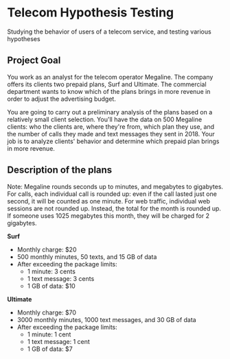 # Telecom Hypothesis Testing
Studying the behavior of users of a telecom service, and testing various hypotheses

## Project Goal
You work as an analyst for the telecom operator Megaline. The company offers its clients two prepaid plans, Surf and Ultimate. The commercial department wants to know which of the plans brings in more revenue in order to adjust the advertising budget. 

You are going to carry out a preliminary analysis of the plans based on a relatively small client selection. You'll have the data on 500 Megaline clients: who the clients are, where they're from, which plan they use, and the number of calls they made and text messages they sent in 2018. Your job is to analyze clients' behavior and determine which prepaid plan brings in more revenue. 

## Description of the plans

Note: Megaline rounds seconds up to minutes, and megabytes to gigabytes. For calls, each individual call is rounded up: even if the call lasted just one second, it will be counted as one minute. For web traffic, individual web sessions are not rounded up. Instead, the total for the month is rounded up. If someone uses 1025 megabytes this month, they will be charged for 2 gigabytes.

**Surf**

* Monthly charge: $20
* 500 monthly minutes, 50 texts, and 15 GB of data
* After exceeding the package limits:
  * 1 minute: 3 cents
  * 1 text message: 3 cents
  * 1 GB of data: $10

**Ultimate**

* Monthly charge: $70
* 3000 monthly minutes, 1000 text messages, and 30 GB of data
* After exceeding the package limits:
  * 1 minute: 1 cent
  * 1 text message: 1 cent
  * 1 GB of data: $7
